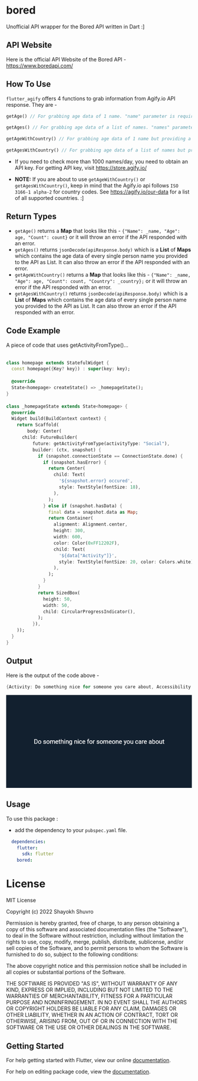 # bored

Unofficial API wrapper for the Bored API written in Dart  :] 


## API Website

Here is the official API Website of the Bored API -\
https://www.boredapi.com/

## How To Use

`flutter_agify` offers 4 functions to grab information from  Agify.io API response. They are -
 

```dart
getAge() // For grabbing age data of 1 name. "name" parameter is required and "apiKey" parameter is optional.
```
```dart
getAges() // For grabbing age data of a list of names. "names" parameter is required and "apiKey" parameter is optional.
```
```dart
getAgeWithCountry() // For grabbing age data of 1 name but providing a country. "name" and "country" parameter is required and "apiKey" parameter is optional.
```
```dart
getAgesWithCountry() // For grabbing age data of a list of names but providing a country. "names" and "country" parameter is required and "apiKey" parameter is optional.
```

* If you need to check more than 1000 names/day, you need to obtain an API key. For getting API key, visit https://store.agify.io/

* **NOTE:** If you are about to use ```getAgeWithCountry()``` or ```getAgesWithCountry()```, keep in mind that the Agify.io api follows `ISO 3166-1 alpha-2` for country codes. See https://agify.io/our-data for a list of all supported countries. :]


## Return Types

* ```getAge()``` returns a **Map** that looks like this - ```{"Name": _name, "Age": age, "Count": count}``` or it will throw an error if the API responded with an error.
&nbsp;
* ```getAges()``` returns ```jsonDecode(apiResponse.body)``` which is a **List** of **Maps** which contains the age data of every single person name you provided to the API as List. It can also throw an error if the API responded with an error.
&nbsp;
* ```getAgeWithCountry()``` returns a **Map** that looks like this - ```{"Name": _name, "Age": age, "Count": count, "Country": _country};``` or it will throw an error if the API responded with an error.
&nbsp;
* ```getAgesWithCountry()``` returns ```jsonDecode(apiResponse.body)``` which is a **List** of **Maps** which contains the age data of every single person name you provided to the API as List. It can also throw an error if the API responded with an error.


## Code Example

A piece of code that uses getActivityFromType()...

```dart

class homepage extends StatefulWidget {
  const homepage({Key? key}) : super(key: key);

  @override
  State<homepage> createState() => _homepageState();
}

class _homepageState extends State<homepage> {
  @override
  Widget build(BuildContext context) {
    return Scaffold(
        body: Center(
      child: FutureBuilder(
          future: getActivityFromType(activityType: "Social"),
          builder: (ctx, snapshot) {
            if (snapshot.connectionState == ConnectionState.done) {
              if (snapshot.hasError) {
                return Center(
                  child: Text(
                    '${snapshot.error} occured',
                    style: TextStyle(fontSize: 18),
                  ),
                );
              } else if (snapshot.hasData) {
                final data = snapshot.data as Map;
                return Container(
                  alignment: Alignment.center,
                  height: 300,
                  width: 600,
                  color: Color(0xFF12202F),
                  child: Text(
                    '${data["Activity"]}',
                    style: TextStyle(fontSize: 20, color: Colors.white),
                  ),
                );
              }
            }
            return SizedBox(
              height: 50,
              width: 50,
              child: CircularProgressIndicator(),
            );
          }),
    ));
  }
}

```


## Output

Here is the output of the code above -

```dart
{Activity: Do something nice for someone you care about, Accessibility: 0.1, Type: social, Participants: 1, Price: 0, Link: , Key: 8321894} // Got this when I did print(snapshot.data);
```

<img src="https://raw.githubusercontent.com/ShayokhShorfuddin/bored/master/activity.png" />


## Usage

To use this package :

* add the dependency to your `pubspec.yaml` file.

```yaml
  dependencies:
    flutter:
      sdk: flutter
    bored:
```


# License
MIT License

Copyright (c) 2022 Shayokh Shuvro

Permission is hereby granted, free of charge, to any person obtaining a copy
of this software and associated documentation files (the "Software"), to deal
in the Software without restriction, including without limitation the rights
to use, copy, modify, merge, publish, distribute, sublicense, and/or sell
copies of the Software, and to permit persons to whom the Software is
furnished to do so, subject to the following conditions:

The above copyright notice and this permission notice shall be included in all
copies or substantial portions of the Software.

THE SOFTWARE IS PROVIDED "AS IS", WITHOUT WARRANTY OF ANY KIND, EXPRESS OR
IMPLIED, INCLUDING BUT NOT LIMITED TO THE WARRANTIES OF MERCHANTABILITY,
FITNESS FOR A PARTICULAR PURPOSE AND NONINFRINGEMENT. IN NO EVENT SHALL THE
AUTHORS OR COPYRIGHT HOLDERS BE LIABLE FOR ANY CLAIM, DAMAGES OR OTHER
LIABILITY, WHETHER IN AN ACTION OF CONTRACT, TORT OR OTHERWISE, ARISING FROM,
OUT OF OR IN CONNECTION WITH THE SOFTWARE OR THE USE OR OTHER DEALINGS IN THE
SOFTWARE.



## Getting Started

For help getting started with Flutter, view our online [documentation](https://flutter.io/).

For help on editing package code, view the [documentation](https://flutter.io/developing-packages/).
